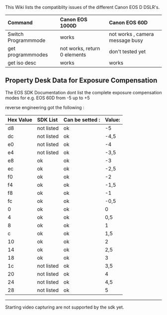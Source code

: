 This Wiki lists the compatiblity issues of the different Canon EOS D DSLR's.

|Command | Canon EOS 1000D | Canon EOS 60D |
|:-------|:----------------|:--------------|
|Switch Programmmode | works | not works , camera message busy |
|get programmmodes | not works, return 0 elements | don't tested yet |
| get iso desc | works | works |

## Property Desk Data for Exposure Compensation ##

The EOS SDK Documentation dont list the complete exposure compensation modes for e.g. EOS 60D from -5 up to +5

reverse engineering got the following :

|Hex Value|SDK List|Can be setted :|Value:|
|:--------|:-------|:--------------|:-----|
|d8|not listed|ok|-5|
|dc|not listed|ok|-4,5|
|e0|not listed|ok|-4|
|e4|not listed|ok|-3,5|
|e8|ok|ok|-3|
|ec|ok|ok|-2,5|
|f0|ok|ok|-2|
|f4|ok|ok|-1,5|
|f8|ok|ok|-1|
|fc|ok|ok|-0,5|
|0 |ok|ok|0 |
|4 |ok|ok|0,5|
|8 |ok|ok|1 |
|c |ok|ok|1,5|
|10|ok|ok|2 |
|14|ok|ok|2,5|
|18|ok|ok|3 |
|1c|not listed|ok|3,5|
|20|not listed|ok|4 |
|24|not listed|ok|4,5|
|28|not listed|ok|5 |



---


Starting video capturing are not supported by the sdk yet.